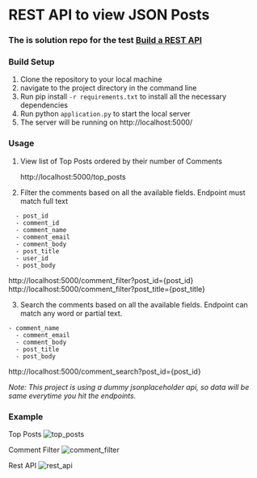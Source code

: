 # REST API to view JSON Posts

### The is solution repo for the test [Build a REST API](https://github.com/tribehired-devs/backend-test)

### Build Setup

1. Clone the repository to your local machine
2. navigate to the project directory in the command line
3. Run pip install `-r requirements.txt` to install all the necessary dependencies
4. Run python `application.py` to start the local server
5. The server will be running on http://localhost:5000/

### Usage

1. View list of Top Posts ordered by their number of Comments

    http://localhost:5000/top_posts

2. Filter the comments based on all the available fields. Endpoint must match full text

  ```
	- post_id
	- comment_id
	- comment_name
	- comment_email
	- comment_body
	- post_title
	- user_id
	- post_body
  ```

  http://localhost:5000/comment_filter?post_id={post_id}
  http://localhost:5000/comment_filter?post_title={post_title}
  
 3. Search the comments based on all the available fields. Endpoint can match any word or partial text.

  ```
  - comment_name
	- comment_email
	- comment_body
	- post_title
	- post_body
  ```

  http://localhost:5000/comment_search?post_id={post_id}
  
  *Note: This project is using a dummy jsonplaceholder api, so data will be same everytime you hit the endpoints.*
  
### Example
  Top Posts
  ![top_posts](https://user-images.githubusercontent.com/109772802/212638999-12bc0f15-9352-4a4c-8b56-f1e4cbf11a41.jpg)
  
  Comment Filter
  ![comment_filter](https://user-images.githubusercontent.com/109772802/212639108-16a46e09-0570-4629-8ec0-a2085c925a85.jpg)
  
  Rest API
  ![rest_api](https://user-images.githubusercontent.com/109772802/212639148-9fb31f4d-fc91-47f3-affc-ae1cf612e6f6.jpg)



